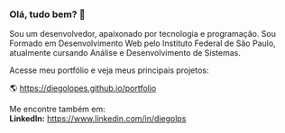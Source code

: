 ### Olá, tudo bem? 👋

Sou um desenvolvedor, apaixonado por tecnologia e programação. Sou Formado em Desenvolvimento Web pelo Instituto Federal de São Paulo, atualmente cursando Análise e Desenvolvimento de Sistemas.

Acesse meu portfólio e veja meus principais projetos:  
  
🌎 <https://diegolopes.github.io/portfolio>  
  
Me encontre também em:  
**LinkedIn:** <https://www.linkedin.com/in/diegolps>

